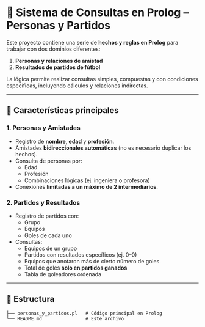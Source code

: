 # 📌 Sistema de Consultas en Prolog – Personas y Partidos

Este proyecto contiene una serie de **hechos y reglas en Prolog** para trabajar con dos dominios diferentes:

1. **Personas y relaciones de amistad**  
2. **Resultados de partidos de fútbol**

La lógica permite realizar consultas simples, compuestas y con condiciones específicas, incluyendo cálculos y relaciones indirectas.

---

## 🚀 Características principales

### **1. Personas y Amistades**
- Registro de **nombre**, **edad** y **profesión**.
- Amistades **bidireccionales automáticas** (no es necesario duplicar los hechos).
- Consulta de personas por:
  - Edad
  - Profesión
  - Combinaciones lógicas (ej. ingeniera o profesora)
- Conexiones **limitadas a un máximo de 2 intermediarios**.

### **2. Partidos y Resultados**
- Registro de partidos con:
  - Grupo
  - Equipos
  - Goles de cada uno
- Consultas:
  - Equipos de un grupo
  - Partidos con resultados específicos (ej. 0–0)
  - Equipos que anotaron más de cierto número de goles
  - Total de goles **solo en partidos ganados**
  - Tabla de goleadores ordenada

---

## 📂 Estructura

```plaintext
├── personas_y_partidos.pl   # Código principal en Prolog
└── README.md                # Este archivo
